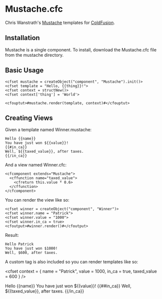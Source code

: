 # Mustache.cfc

Chris Wanstrath's [Mustache](http://mustache.github.com/) templates for [ColdFusion](https://github.com/pmcelhaney/Mustache.cfc).

## Installation

Mustache is a single component. To install, download the Mustache.cfc file from the mustache directory.

## Basic Usage

    <cfset mustache = createObject("component", "Mustache").init()>
    <cfset template = "Hello, {{thing}}!">
    <cfset context = structNew()>
    <cfset context['thing'] = 'World'>

    <cfouptut>#mustache.render(template, context)#</cfouptut>

## Creating Views
                
Given a template named Winner.mustache:
    
    Hello {{name}}
    You have just won ${{value}}!
    {{#in_ca}}
    Well, ${{taxed_value}}, after taxes.
    {{/in_ca}}

And a view named Winner.cfc:

    <cfcomponent extends="Mustache">
      <cffunction name="taxed_value">
        <cfreturn this.value * 0.6>
      </cffunction>
    </cfcomponent>
                                   
You can render the view like so:

    <cfset winner = createObject("component", "Winner")>
    <cfset winner.name = "Patrick">
    <cfset winner.value = "1000">
    <cfset winner.in_ca = true>
    <cfoutput>#winner.render()#</cfoutput>
     
Result:
    
    Hello Patrick
    You have just won $1000!
    Well, $600, after taxes.

A custom tag is also included so you can render templates like so:

<cfset context = {
	name = "Patrick",
	value = 1000,
	in_ca = true,
	taxed_value = 600
} />

<cfimport taglib="/path/to/mustache/dir" prefix="stache" />
<stache:mustache context="#context#">
<cfoutput>
Hello {{name}}
You have just won ${{value}}!
{{##in_ca}}
Well, ${{taxed_value}}, after taxes.
{{/in_ca}}
</cfoutput>
</stache:mustache>